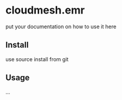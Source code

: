 # cloudmesh.emr

put your documentation on how to use it here

## Install

use source install from git

## Usage

...
